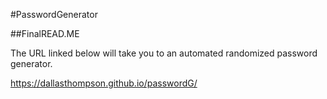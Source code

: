 #PasswordGenerator

##FinalREAD.ME

The URL linked below will take you to an automated randomized password generator.

https://dallasthompson.github.io/passwordG/
